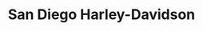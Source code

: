 ---
title: "San Diego Harley-Davidson"
url: /san-diego/san-diego-harley-davidson/
shop: motorcycle
---